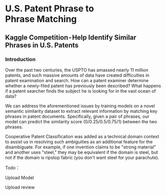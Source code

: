 # U.S. Patent Phrase to Phrase Matching
## Kaggle Competition - Help Identify Similar Phrases in U.S. Patents

### Introduction

Over the past two centuries, the USPTO has amassed nearly 11 million patents, and such massive amounts of data have created difficulties in patent examination and search. How can a patent examiner determine whether a newly-filed patent has previously been described? What happens if a patent searcher finds the subject he is looking for in the vast ocean of data?

We can address the aforementioned issues by training models on a novel semantic similarity dataset to extract relevant information by matching key phrases in patent documents. Specifically, given a pair of phrases, our model can predict the similarity score (0/0.25/0.5/0.75/1) between the two phrases.

Cooperative Patent Classification was added as a technical domain context to assist us in resolving such ambiguities as an additional feature for the disambiguate. For example, if one invention claims to be "strong material" and another uses "steel," they may be equivalent if the domain is steel, but not if the domain is ripstop fabric (you don't want steel for your parachute).


Todo：

Upload Model

Upload review
